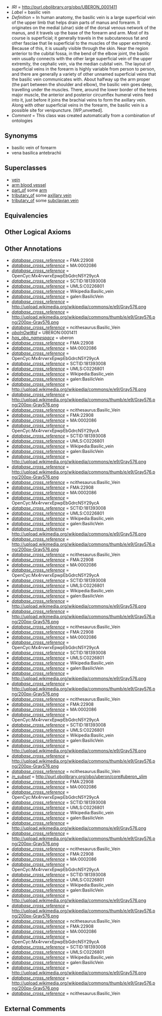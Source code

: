  * *IRI* = http://purl.obolibrary.org/obo/UBERON_0001411
 * *Label* = basilic vein
 * *Definition* = In human anatomy, the basilic vein is a large superficial vein of the upper limb that helps drain parts of manus and forearm. It originates on the medial (ulnar) side of the dorsal venous network of the manus, and it travels up the base of the forearm and arm. Most of its course is superficial; it generally travels in the subcutaneous fat and other fasciae that lie superficial to the muscles of the upper extremity. Because of this, it is usually visible through the skin. Near the region anterior to the cubital fossa, in the bend of the elbow joint, the basilic vein usually connects with the other large superficial vein of the upper extremity, the cephalic vein, via the median cubital vein. The layout of superficial veins in the forearm is highly variable from person to person, and there are generally a variety of other unnamed superficial veins that the basilic vein communicates with. About halfway up the arm proper (the part between the shoulder and elbow), the basilic vein goes deep, travelling under the muscles. There, around the lower border of the teres major muscle, the anterior and posterior circumflex humeral veins feed into it, just before it joins the brachial veins to form the axillary vein. Along with other superficial veins in the forearm, the basilic vein is a possible site for venipuncture. [WP,unvetted].
 * *Comment* = This class was created automatically from a combination of ontologies

## Synonyms

 * basilic vein of forearm
 * vena basilica antebrachii

## Superclasses

 * [vein](../../UBERON/38/UBERON_0001638.md)
 * [arm blood vessel](../../UBERON/07/UBERON_0003507.md)
 * [part_of](../../BFO/50/BFO_0000050.md) some [arm](../../UBERON/60/UBERON_0001460.md)
 * [tributary_of](../../core#tributary/of/core#tributary_of.md) some [axillary vein](../../UBERON/85/UBERON_0000985.md)
 * [tributary_of](../../core#tributary/of/core#tributary_of.md) some [subclavian vein](../../UBERON/87/UBERON_0001587.md)

## Equivalencies


## Other Logical Axioms


## Other Annotations

 * *[database_cross_reference](../../ef/oboInOwl#hasDbXref.md)* = FMA:22908
 * *[database_cross_reference](../../ef/oboInOwl#hasDbXref.md)* = MA:0002086
 * *[database_cross_reference](../../ef/oboInOwl#hasDbXref.md)* = OpenCyc:Mx4rvwrxEpwpEbGdrcN5Y29ycA
 * *[database_cross_reference](../../ef/oboInOwl#hasDbXref.md)* = SCTID:181393008
 * *[database_cross_reference](../../ef/oboInOwl#hasDbXref.md)* = UMLS:C0226801
 * *[database_cross_reference](../../ef/oboInOwl#hasDbXref.md)* = Wikipedia:Basilic_vein
 * *[database_cross_reference](../../ef/oboInOwl#hasDbXref.md)* = galen:BasilicVein
 * *[database_cross_reference](../../ef/oboInOwl#hasDbXref.md)* = http://upload.wikimedia.org/wikipedia/commons/e/e9/Gray576.png
 * *[database_cross_reference](../../ef/oboInOwl#hasDbXref.md)* = http://upload.wikimedia.org/wikipedia/commons/thumb/e/e9/Gray576.png/200px-Gray576.png
 * *[database_cross_reference](../../ef/oboInOwl#hasDbXref.md)* = ncithesaurus:Basilic_Vein
 * *[oboInOwl#id](../../id/oboInOwl#id.md)* = UBERON:0001411
 * *[has_obo_namespace](../../ce/oboInOwl#hasOBONamespace.md)* = uberon
 * *[database_cross_reference](../../ef/oboInOwl#hasDbXref.md)* = FMA:22908
 * *[database_cross_reference](../../ef/oboInOwl#hasDbXref.md)* = MA:0002086
 * *[database_cross_reference](../../ef/oboInOwl#hasDbXref.md)* = OpenCyc:Mx4rvwrxEpwpEbGdrcN5Y29ycA
 * *[database_cross_reference](../../ef/oboInOwl#hasDbXref.md)* = SCTID:181393008
 * *[database_cross_reference](../../ef/oboInOwl#hasDbXref.md)* = UMLS:C0226801
 * *[database_cross_reference](../../ef/oboInOwl#hasDbXref.md)* = Wikipedia:Basilic_vein
 * *[database_cross_reference](../../ef/oboInOwl#hasDbXref.md)* = galen:BasilicVein
 * *[database_cross_reference](../../ef/oboInOwl#hasDbXref.md)* = http://upload.wikimedia.org/wikipedia/commons/e/e9/Gray576.png
 * *[database_cross_reference](../../ef/oboInOwl#hasDbXref.md)* = http://upload.wikimedia.org/wikipedia/commons/thumb/e/e9/Gray576.png/200px-Gray576.png
 * *[database_cross_reference](../../ef/oboInOwl#hasDbXref.md)* = ncithesaurus:Basilic_Vein
 * *[database_cross_reference](../../ef/oboInOwl#hasDbXref.md)* = FMA:22908
 * *[database_cross_reference](../../ef/oboInOwl#hasDbXref.md)* = MA:0002086
 * *[database_cross_reference](../../ef/oboInOwl#hasDbXref.md)* = OpenCyc:Mx4rvwrxEpwpEbGdrcN5Y29ycA
 * *[database_cross_reference](../../ef/oboInOwl#hasDbXref.md)* = SCTID:181393008
 * *[database_cross_reference](../../ef/oboInOwl#hasDbXref.md)* = UMLS:C0226801
 * *[database_cross_reference](../../ef/oboInOwl#hasDbXref.md)* = Wikipedia:Basilic_vein
 * *[database_cross_reference](../../ef/oboInOwl#hasDbXref.md)* = galen:BasilicVein
 * *[database_cross_reference](../../ef/oboInOwl#hasDbXref.md)* = http://upload.wikimedia.org/wikipedia/commons/e/e9/Gray576.png
 * *[database_cross_reference](../../ef/oboInOwl#hasDbXref.md)* = http://upload.wikimedia.org/wikipedia/commons/thumb/e/e9/Gray576.png/200px-Gray576.png
 * *[database_cross_reference](../../ef/oboInOwl#hasDbXref.md)* = ncithesaurus:Basilic_Vein
 * *[database_cross_reference](../../ef/oboInOwl#hasDbXref.md)* = FMA:22908
 * *[database_cross_reference](../../ef/oboInOwl#hasDbXref.md)* = MA:0002086
 * *[database_cross_reference](../../ef/oboInOwl#hasDbXref.md)* = OpenCyc:Mx4rvwrxEpwpEbGdrcN5Y29ycA
 * *[database_cross_reference](../../ef/oboInOwl#hasDbXref.md)* = SCTID:181393008
 * *[database_cross_reference](../../ef/oboInOwl#hasDbXref.md)* = UMLS:C0226801
 * *[database_cross_reference](../../ef/oboInOwl#hasDbXref.md)* = Wikipedia:Basilic_vein
 * *[database_cross_reference](../../ef/oboInOwl#hasDbXref.md)* = galen:BasilicVein
 * *[database_cross_reference](../../ef/oboInOwl#hasDbXref.md)* = http://upload.wikimedia.org/wikipedia/commons/e/e9/Gray576.png
 * *[database_cross_reference](../../ef/oboInOwl#hasDbXref.md)* = http://upload.wikimedia.org/wikipedia/commons/thumb/e/e9/Gray576.png/200px-Gray576.png
 * *[database_cross_reference](../../ef/oboInOwl#hasDbXref.md)* = ncithesaurus:Basilic_Vein
 * *[database_cross_reference](../../ef/oboInOwl#hasDbXref.md)* = FMA:22908
 * *[database_cross_reference](../../ef/oboInOwl#hasDbXref.md)* = MA:0002086
 * *[database_cross_reference](../../ef/oboInOwl#hasDbXref.md)* = OpenCyc:Mx4rvwrxEpwpEbGdrcN5Y29ycA
 * *[database_cross_reference](../../ef/oboInOwl#hasDbXref.md)* = SCTID:181393008
 * *[database_cross_reference](../../ef/oboInOwl#hasDbXref.md)* = UMLS:C0226801
 * *[database_cross_reference](../../ef/oboInOwl#hasDbXref.md)* = Wikipedia:Basilic_vein
 * *[database_cross_reference](../../ef/oboInOwl#hasDbXref.md)* = galen:BasilicVein
 * *[database_cross_reference](../../ef/oboInOwl#hasDbXref.md)* = http://upload.wikimedia.org/wikipedia/commons/e/e9/Gray576.png
 * *[database_cross_reference](../../ef/oboInOwl#hasDbXref.md)* = http://upload.wikimedia.org/wikipedia/commons/thumb/e/e9/Gray576.png/200px-Gray576.png
 * *[database_cross_reference](../../ef/oboInOwl#hasDbXref.md)* = ncithesaurus:Basilic_Vein
 * *[database_cross_reference](../../ef/oboInOwl#hasDbXref.md)* = FMA:22908
 * *[database_cross_reference](../../ef/oboInOwl#hasDbXref.md)* = MA:0002086
 * *[database_cross_reference](../../ef/oboInOwl#hasDbXref.md)* = OpenCyc:Mx4rvwrxEpwpEbGdrcN5Y29ycA
 * *[database_cross_reference](../../ef/oboInOwl#hasDbXref.md)* = SCTID:181393008
 * *[database_cross_reference](../../ef/oboInOwl#hasDbXref.md)* = UMLS:C0226801
 * *[database_cross_reference](../../ef/oboInOwl#hasDbXref.md)* = Wikipedia:Basilic_vein
 * *[database_cross_reference](../../ef/oboInOwl#hasDbXref.md)* = galen:BasilicVein
 * *[database_cross_reference](../../ef/oboInOwl#hasDbXref.md)* = http://upload.wikimedia.org/wikipedia/commons/e/e9/Gray576.png
 * *[database_cross_reference](../../ef/oboInOwl#hasDbXref.md)* = http://upload.wikimedia.org/wikipedia/commons/thumb/e/e9/Gray576.png/200px-Gray576.png
 * *[database_cross_reference](../../ef/oboInOwl#hasDbXref.md)* = ncithesaurus:Basilic_Vein
 * *[database_cross_reference](../../ef/oboInOwl#hasDbXref.md)* = FMA:22908
 * *[database_cross_reference](../../ef/oboInOwl#hasDbXref.md)* = MA:0002086
 * *[database_cross_reference](../../ef/oboInOwl#hasDbXref.md)* = OpenCyc:Mx4rvwrxEpwpEbGdrcN5Y29ycA
 * *[database_cross_reference](../../ef/oboInOwl#hasDbXref.md)* = SCTID:181393008
 * *[database_cross_reference](../../ef/oboInOwl#hasDbXref.md)* = UMLS:C0226801
 * *[database_cross_reference](../../ef/oboInOwl#hasDbXref.md)* = Wikipedia:Basilic_vein
 * *[database_cross_reference](../../ef/oboInOwl#hasDbXref.md)* = galen:BasilicVein
 * *[database_cross_reference](../../ef/oboInOwl#hasDbXref.md)* = http://upload.wikimedia.org/wikipedia/commons/e/e9/Gray576.png
 * *[database_cross_reference](../../ef/oboInOwl#hasDbXref.md)* = http://upload.wikimedia.org/wikipedia/commons/thumb/e/e9/Gray576.png/200px-Gray576.png
 * *[database_cross_reference](../../ef/oboInOwl#hasDbXref.md)* = ncithesaurus:Basilic_Vein
 * *[in_subset](../../et/oboInOwl#inSubset.md)* = http://purl.obolibrary.org/obo/uberon/core#uberon_slim
 * *[database_cross_reference](../../ef/oboInOwl#hasDbXref.md)* = FMA:22908
 * *[database_cross_reference](../../ef/oboInOwl#hasDbXref.md)* = MA:0002086
 * *[database_cross_reference](../../ef/oboInOwl#hasDbXref.md)* = OpenCyc:Mx4rvwrxEpwpEbGdrcN5Y29ycA
 * *[database_cross_reference](../../ef/oboInOwl#hasDbXref.md)* = SCTID:181393008
 * *[database_cross_reference](../../ef/oboInOwl#hasDbXref.md)* = UMLS:C0226801
 * *[database_cross_reference](../../ef/oboInOwl#hasDbXref.md)* = Wikipedia:Basilic_vein
 * *[database_cross_reference](../../ef/oboInOwl#hasDbXref.md)* = galen:BasilicVein
 * *[database_cross_reference](../../ef/oboInOwl#hasDbXref.md)* = http://upload.wikimedia.org/wikipedia/commons/e/e9/Gray576.png
 * *[database_cross_reference](../../ef/oboInOwl#hasDbXref.md)* = http://upload.wikimedia.org/wikipedia/commons/thumb/e/e9/Gray576.png/200px-Gray576.png
 * *[database_cross_reference](../../ef/oboInOwl#hasDbXref.md)* = ncithesaurus:Basilic_Vein
 * *[database_cross_reference](../../ef/oboInOwl#hasDbXref.md)* = FMA:22908
 * *[database_cross_reference](../../ef/oboInOwl#hasDbXref.md)* = MA:0002086
 * *[database_cross_reference](../../ef/oboInOwl#hasDbXref.md)* = OpenCyc:Mx4rvwrxEpwpEbGdrcN5Y29ycA
 * *[database_cross_reference](../../ef/oboInOwl#hasDbXref.md)* = SCTID:181393008
 * *[database_cross_reference](../../ef/oboInOwl#hasDbXref.md)* = UMLS:C0226801
 * *[database_cross_reference](../../ef/oboInOwl#hasDbXref.md)* = Wikipedia:Basilic_vein
 * *[database_cross_reference](../../ef/oboInOwl#hasDbXref.md)* = galen:BasilicVein
 * *[database_cross_reference](../../ef/oboInOwl#hasDbXref.md)* = http://upload.wikimedia.org/wikipedia/commons/e/e9/Gray576.png
 * *[database_cross_reference](../../ef/oboInOwl#hasDbXref.md)* = http://upload.wikimedia.org/wikipedia/commons/thumb/e/e9/Gray576.png/200px-Gray576.png
 * *[database_cross_reference](../../ef/oboInOwl#hasDbXref.md)* = ncithesaurus:Basilic_Vein
 * *[database_cross_reference](../../ef/oboInOwl#hasDbXref.md)* = FMA:22908
 * *[database_cross_reference](../../ef/oboInOwl#hasDbXref.md)* = MA:0002086
 * *[database_cross_reference](../../ef/oboInOwl#hasDbXref.md)* = OpenCyc:Mx4rvwrxEpwpEbGdrcN5Y29ycA
 * *[database_cross_reference](../../ef/oboInOwl#hasDbXref.md)* = SCTID:181393008
 * *[database_cross_reference](../../ef/oboInOwl#hasDbXref.md)* = UMLS:C0226801
 * *[database_cross_reference](../../ef/oboInOwl#hasDbXref.md)* = Wikipedia:Basilic_vein
 * *[database_cross_reference](../../ef/oboInOwl#hasDbXref.md)* = galen:BasilicVein
 * *[database_cross_reference](../../ef/oboInOwl#hasDbXref.md)* = http://upload.wikimedia.org/wikipedia/commons/e/e9/Gray576.png
 * *[database_cross_reference](../../ef/oboInOwl#hasDbXref.md)* = http://upload.wikimedia.org/wikipedia/commons/thumb/e/e9/Gray576.png/200px-Gray576.png
 * *[database_cross_reference](../../ef/oboInOwl#hasDbXref.md)* = ncithesaurus:Basilic_Vein

## External Comments

